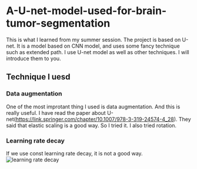 # A-U-net-model-used-for-brain-tumor-segmentation
This is what I learned from my summer session. The project is based on U-net. It is a model based on CNN model, and uses some fancy technique such as extended path. I use U-net model as well as other techniques. I will introduce them to you.
## Technique I uesd
### Data augmentation
One of the most improtant thing I used is data augmentation. And this is really useful.
I have read the paper about U-net(https://link.springer.com/chapter/10.1007/978-3-319-24574-4_28). They said that elastic scaling is a good way. So I tried it. I also tried rotation.
### Learning rate decay
If we use const learning rate decay, it is not a good way.
![learning rate decay](https://img2018.cnblogs.com/blog/1351564/201906/1351564-20190628111619212-48470440.png "learning rate")
